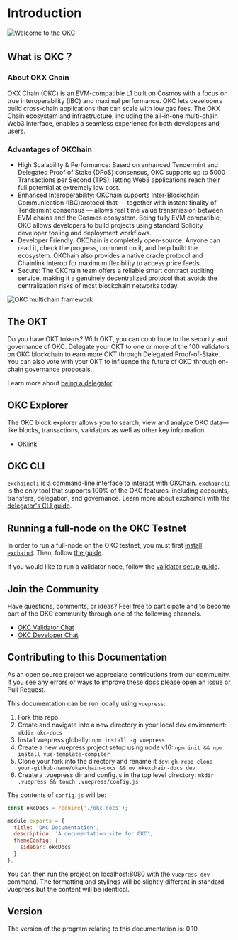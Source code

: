 
# Introduction

![Welcome to the OKC](./img/okc2022poster.png)

## What is OKC？

### About OKX Chain

OKX Chain (OKC) is an EVM-compatible L1 built on Cosmos with a focus on true interoperability (IBC) and maximal performance. OKC lets developers build cross-chain applications that can scale with low gas fees. The OKX Chain ecosystem and infrastructure, including the all-in-one multi-chain Web3 interface, enables a seamless experience for both developers and users.

### Advantages of OKChain

- High Scalability & Performance: Based on enhanced Tendermint and Delegated Proof of Stake (DPoS) consensus, OKC supports up to 5000 Transactions per Second (TPS), letting Web3 applications reach their full potential at extremely low cost.
- Enhanced Interoperability: OKChain supports Inter-Blockchain Communication (IBC)protocol that — together with instant finality of Tendermint consensus — allows real time value transmission between EVM chains and the Cosmos ecosystem. Being fully EVM compatible, OKC allows developers to build projects using standard Solidity developer tooling and deployment workflows.
- Developer Friendly: OKChain is completely open-source. Anyone can read it, check the progress, comment on it, and help build the ecosystem. OKChain also provides a native oracle protocol and Chainlink interop for maximum flexibility to access price feeds.
- Secure: The OKChain team offers a reliable smart contract auditing service, making it a genuinely decentralized protocol that avoids the centralization risks of most blockchain networks today.

![OKC multichain framework](./img/okc2022ibc.png)

## The OKT

Do you have OKT tokens? With OKT, you can contribute to the security and governance of OKC. Delegate your OKT to one or more of the 100 validators on OKC blockchain to earn more OKT through Delegated Proof-of-Stake. You can also vote with your OKT to influence the future of OKC through on-chain governance proposals.

Learn more about [being a delegator](./delegators/delegators-faq.html).

## OKC Explorer

The OKC block explorer allows you to search, view and analyze OKC data—like blocks, transactions, validators as well as other key information.

- [OKlink](https://www.oklink.com)

## OKC CLI

`exchaincli` is a command-line interface to interact with OKChain. `exchaincli` is the only tool that supports 100% of the OKC features, including accounts, transfers, delegation, and governance. Learn more about exchaincli with the [delegator's CLI guide](./delegators/delegators-guide-cli.html).

## Running a full-node on the OKC Testnet

In order to run a full-node on the OKC testnet, you must first [install `exchaind`](./getting-start/install-okc.html). Then, follow [the guide](./getting-start/install-okc.html).

If you would like to run a validator node, follow the [validator setup guide](./validators/validators-guide-cli.html).

## Join the Community

Have questions, comments, or ideas? Feel free to participate and to become part of the OKC community through one of the following channels.

- [OKC Validator Chat](https://t.me/joinchat/HuUCNktBLftzEY1fZPStkw)
- [OKC Developer Chat](https://t.me/okchaintech)

## Contributing to this Documentation

As an open source project we appreciate contributions from our community. If you see any errors or ways to improve these docs please open an issue or Pull Request.

This documentation can be run locally using `vuepress`:

1. Fork this repo.
2. Create and navigate into a new directory in your local dev environment:  `mkdir okc-docs`
3. Install vuepress globally: `npm install -g vuepress`
4. Create a new vuepress project setup using node v16: `npm init && npm install vue-template-compiler`
5. Clone your fork into the directory and rename it `dev`: `gh repo clone your-github-name/okexchain-docs && mv okexchain-docs dev`
6. Create a .vuepress dir and config.js in the top level directory: `mkdir .vuepress && touch .vuepress/config.js`

The contents of `config.js` will be:

```javascript
const okcDocs = require('./okc-docs');

module.exports = {
  title: 'OKC Documentation',
  description: 'A documentation site for OKC',
  themeConfig: {
    sidebar: okcDocs
  }
};
```

You can then run the project on localhost:8080 with the `vuepress dev` command. The formatting and stylings will be slightly different in standard vuepress but the content will be identical.

## Version

The version of the program relating to this documentation is: 0.10
